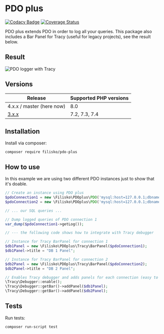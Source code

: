 # PDO plus

[![Codacy Badge](https://app.codacy.com/project/badge/Grade/5216e5b457684f5bb43d727bceb3cc58)](https://www.codacy.com/gh/filisko/pdo-plus/dashboard?utm_source=github.com&amp;utm_medium=referral&amp;utm_content=filisko/pdo-plus&amp;utm_campaign=Badge_Grade) [![Coverage Status](https://coveralls.io/repos/github/filisko/pdo-plus/badge.svg?branch=github-actions)](https://coveralls.io/github/filisko/pdo-plus?branch=github-actions)

PDO plus extends PDO in order to log all your queries. This package also includes a Bar Panel for Tracy (useful for legacy projects), see the result below.

## Result

![PDO logger with Tracy](https://i.snag.gy/AbESVC.jpg "PDO logger with Tracy")

## Versions

| Release | Supported PHP versions |
| --- | --- |
| 4.x.x / master (here now) | 8.0 |
| [3.x.x](https://github.com/filisko/pdo-plus/tree/3.x.x) | 7.2, 7.3, 7.4 |


## Installation

Install via composer:

```shell
composer require filisko/pdo-plus
```

## How to use

In this example we are using two different PDO instances just to show that it's doable.

```php
// Create an instance using PDO plus
$pdoConnection1 = new \Filisko\PDOplus\PDO('mysql:host=127.0.0.1;dbname=my_db', 'my_user', 'my_pass');
$pdoConnection2 = new \Filisko\PDOplus\PDO('mysql:host=127.0.0.1;dbname=my_other_db', 'my_user', 'my_pass');

// ... our SQL queries ...

// Dump logged queries of PDO connection 1
var_dump($pdoConnection1->getLog());

// --- the following code shows how to integrate with Tracy debugger

// Instance for Tracy BarPanel for connection 1
$db1Panel = new \Filisko\PDOplus\Tracy\BarPanel($pdoConnection1);
$db1Panel->title = "DB 1 Panel";

// Instance for Tracy BarPanel for connection 2
$db2Panel = new \Filisko\PDOplus\Tracy\BarPanel($pdoConnection2);
$db2Panel->title = "DB 2 Panel";

// Enables Tracy debugger and adds panels for each connection (easy to integrate with legacy apps!)
\Tracy\Debugger::enable();
\Tracy\Debugger::getBar()->addPanel($db1Panel);
\Tracy\Debugger::getBar()->addPanel($db2Panel);
```

## Tests

Run tests:

```shell
composer run-script test
```
